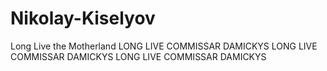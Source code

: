 # Nikolay-Kiselyov
Long Live the Motherland
LONG LIVE COMMISSAR DAMICKYS
LONG LIVE COMMISSAR DAMICKYS
LONG LIVE COMMISSAR DAMICKYS
